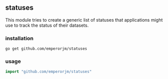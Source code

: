 ## statuses

This module tries to create a generic list of statuses that applications might use to track the status of their datasets.


### installation

    go get github.com/emperorjm/statuses


### usage

```go
import "github.com/emperorjm/statuses"
```
